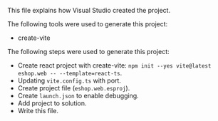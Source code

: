This file explains how Visual Studio created the project.

The following tools were used to generate this project:
- create-vite

The following steps were used to generate this project:
- Create react project with create-vite: `npm init --yes vite@latest eshop.web -- --template=react-ts`.
- Updating `vite.config.ts` with port.
- Create project file (`eshop.web.esproj`).
- Create `launch.json` to enable debugging.
- Add project to solution.
- Write this file.
